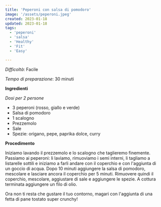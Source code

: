 ```yaml
---
title: 'Peperoni con salsa di pomodoro'
image: '/assets/peperoni.jpeg'
created: 2023-01-18
updated: 2023-01-18
tags:
  - 'peperoni'
  - 'salsa'
  - 'Healthy'
  - 'Fit'
  - 'Easy'

---
```


*Difficoltà*: Facile

*Tempo di preparazione*: 30 minuti

**Ingredienti**

*Dosi per 2 persone*
- 3 peperoni (rosso, giallo e verde) 
- Salsa di pomodoro
- 1 scalogno
- Prezzemolo
- Sale
- Spezie: origano, pepe, paprika dolce, curry


**Procedimento**

Iniziamo lavando il prezzemolo e lo scalogno che taglieremo finemente.
Passiamo ai peperoni: li laviamo, rimuoviamo i semi interni, li tagliamo a listarelle sottili e 
iniziamo a farli andare con il coperchio e con l'aggiunta di un goccio di acqua. 
Dopo 10 minuti aggiungere la salsa di pomodoro, mescolare e lasciare ancora il coperchio per 5 minuti. 
Rimuovere quindi il coperchio, mescolare, aggiustare di sale e aggiungere le spezie. 
A cottura terminata aggiungere un filo di olio. 

Ora non ti resta che gustare il tuo contorno, magari con l'aggiunta di una fetta di pane tostato super crunchy!

